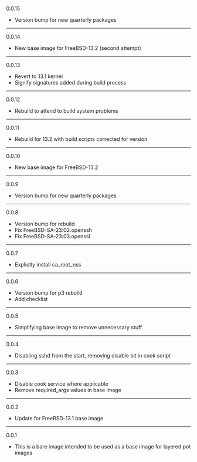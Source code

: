 0.0.15

* Version bump for new quarterly packages

---

0.0.14

* New base image for FreeBSD-13.2 (second attempt)

---

0.0.13

* Revert to 13.1 kernel
* Signify signatures added during build process

---

0.0.12

* Rebuild to attend to build system problems

---

0.0.11

* Rebuild for 13.2 with build scripts corrected for version

---

0.0.10

* New base image for FreeBSD-13.2

---

0.0.9

* Version bump for new quarterly packages

---

0.0.8

* Version bump for rebuild
* Fix FreeBSD-SA-23:02.openssh
* Fix FreeBSD-SA-23:03.openssl

---

0.0.7

* Explictly install ca_root_nss

---

0.0.6

* Version bump for p3 rebuild
* Add checklist

---

0.0.5

* Simplifying base image to remove unnecessary stuff

---

0.0.4

* Disabling sshd from the start, removing disable bit in cook script

---

0.0.3

* Disable cook service where applicable
* Remove required_args values in base image

---

0.0.2

* Update for FreeBSD-13.1 base image

---

0.0.1

* This is a bare image intended to be used as a base image for layered pot images
